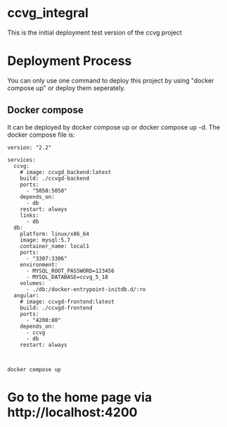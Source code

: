 # ccvg_integral
This is the initial deployment test version of the ccvg project
# Deployment Process
You can only use one command to deploy this project by using "docker compose up" or deploy them seperately.

## Docker compose
It can be deployed by docker compose up or docker compose up -d.
The docker compose file is:
```
version: "2.2"

services:
  ccvg:
    # image: ccvgd_backend:latest
    build: ./ccvgd-backend
    ports:
      - "5050:5050"
    depends_on:
      - db
    restart: always
    links:
      - db 
  db:
    platform: linux/x86_64
    image: mysql:5.7
    container_name: local1
    ports:
      - "3307:3306"
    environment:
      - MYSQL_ROOT_PASSWORD=123456
      - MYSQL_DATABASE=ccvg_5_18
    volumes:
      - ./db:/docker-entrypoint-initdb.d/:ro
  angular:
    # image: ccvgd-frontend:latest
    build: ./ccvgd-frontend
    ports:
      - "4200:80"
    depends_on:
      - ccvg
      - db
    restart: always



```
```
docker compose up
```
# Go to the home page via http://localhost:4200
